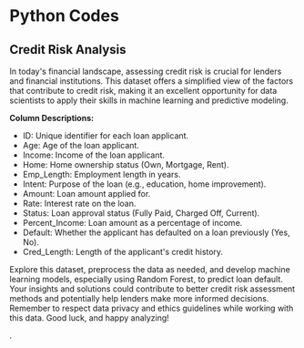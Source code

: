 # Python Codes
## Credit Risk Analysis
In today's financial landscape, assessing credit risk is crucial for lenders and financial institutions. This dataset offers a simplified view of the factors that contribute to credit risk, making it an excellent opportunity for data scientists to apply their skills in machine learning and predictive modeling.

**Column Descriptions:**
- ID: Unique identifier for each loan applicant.								       		
- Age: Age of the loan applicant.	 			        		
- Income: Income of the loan applicant.
- Home: Home ownership status (Own, Mortgage, Rent).								       		
- Emp_Length: Employment length in years.	 			        		
- Intent: Purpose of the loan (e.g., education, home improvement).
- Amount: Loan amount applied for.								       		
- Rate: Interest rate on the loan.	 			        		
- Status: Loan approval status (Fully Paid, Charged Off, Current).
- Percent_Income: Loan amount as a percentage of income.								       		
- Default: Whether the applicant has defaulted on a loan previously (Yes, No).	 			        		
- Cred_Length: Length of the applicant's credit history.

Explore this dataset, preprocess the data as needed, and develop machine learning models, especially using Random Forest, to predict loan default. Your insights and solutions could contribute to better credit risk assessment methods and potentially help lenders make more informed decisions. 
Remember to respect data privacy and ethics guidelines while working with this data. Good luck, and happy analyzing!






.










